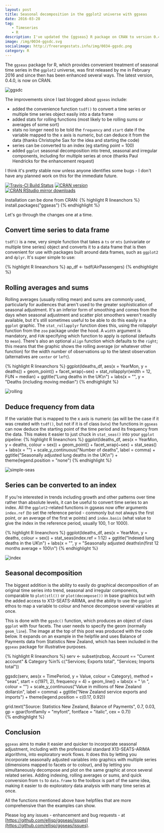 ```yaml
---
layout: post
title: Seasonal decomposition in the ggplot2 universe with ggseas
date: 2016-03-28
tag: 
   - Timeseries
   - R
description: I've updated the {ggseas} R package on CRAN to version 0.4.0 and it now includes a ggplot2-based seasonal decomposition, rolling averages on the fly, and options to scale the data to an index.
image: /img/0034-ggsdc.svg
socialimage: http://freerangestats.info/img/0034-ggsdc.png
category: R
---
```

The `ggseas` package for R, which provides convenient treatment of seasonal time series in the `ggplot2` universe, was first released by me in February 2016 and since then has been enhanced several ways.  The latest version, 0.4.0, is now on CRAN.  

![ggsdc](/img/0034-ggsdc.svg)

The improvements since I last blogged about `ggseas` include:

* added the convenience function `tsdf()` to convert a time series or multiple time series object easily into a data frame
* added stats for rolling functions (most likely to be rolling sums or averages of some sort)
* stats no longer need to be told the `frequency` and `start` date if the variable mapped to the x axis is numeric, but can deduce it from the data (thanks Christophe Sax for the idea and starting the code)
* series can be converted to an index (eg starting point = 100)
* added `ggplot` seasonal decomposition into trend, seasonal and irregular components, including for multiple series at once (thanks Paul Hendricks for the enhancement request)

I think it's pretty stable now unless anyone identifies some bugs - I don't have any planned work on this for the immediate future.

[![Travis-CI Build Status](https://travis-ci.org/ellisp/ggseas.svg?branch=master)](https://travis-ci.org/ellisp/ggseas)
[![CRAN version](http://www.r-pkg.org/badges/version/ggseas)](http://www.r-pkg.org/pkg/ggseas)
[![CRAN RStudio mirror downloads](http://cranlogs.r-pkg.org/badges/ggseas)](http://www.r-pkg.org/pkg/ggseas)

Installation can be done from CRAN:
{% highlight R lineanchors %}
install.packages("ggseas")
{% endhighlight %}


Let's go through the changes one at a time.

## Convert time series to data frame

`tsdf()` is a new, very simple function that takes a `ts` or `mts` (univariate or multiple time series) object and converts it to a data frame that is then convenient for use with packages built around data frames, such as `ggplot2` and `dplyr`.  It's super simple to use:

{% highlight R lineanchors %}
ap_df <- tsdf(AirPassengers)
{% endhighlight %}

## Rolling averages and sums
Rolling averages (usually rolling mean) and sums are commonly used, particularly for audiences that aren't used to the greater sophistication of seasonal adjustment.  It's an inferior form of smoothing and comes from the days when seasonal adjustment and scatter plot smoothers weren't readily available, but it's still sometimes useful to be able to do this easily in a `ggplot` graphic.  The `stat_rollapplyr` function does this, using the rollapplyr function from the `zoo` package under the hood.  A `width` argument is mandatory, and `FUN` specifying which function to apply is optional (defaults to `mean`).  There's also an optional `align` function which defaults to the `right`; this means that the graphic shows the rolling average (or whatever other function) for the width number of observations up to the latest observation (alternatives are `center` or `left`).

{% highlight R lineanchors %}
ggplot(ldeaths_df, aes(x = YearMon, y = deaths)) +
   geom_point() +
   facet_wrap(~sex) +
   stat_rollapplyr(width = 12, FUN = median) +
   ggtitle("Lung deaths in the UK\n") +
   labs(x = "", y = "Deaths (including moving median")
{% endhighlight %}

![rolling](/img/0034-rolling.svg)

## Deduce frequency from data
If the variable that is mapped to the x axis is numeric (as will be the case if it was created with `tsdf()`, but not if it is of class `Date`) the functions in `ggseas` can now deduce the starting point of the time period and its frequency from the data.  This makes it easier to just chuck in `stat_seas()` into your `ggplot` pipeline:
{% highlight R lineanchors %}
ggplot(ldeaths_df, aes(x = YearMon, y = deaths, colour = sex)) +
   geom_point() +
   facet_wrap(~sex) +
   stat_seas() +
   labs(x = "") +
   scale_y_continuous("Number of deaths", label = comma) +
   ggtitle("Seasonally adjusted lung deaths in the UK\n") +
   theme(legend.position = "none")
{% endhighlight %}

![simple-seas](/img/0034-deduce-frequency.svg)

## Series can be converted to an index
If you're interested in trends including growth and other patterns over time rather than absolute levels, it can be useful to convert time series to an index.  All the `ggplot2`-related functions in ggseas now offer arguments `index.ref` (to set the reference period - commonly but not always the first point, or an average of the first w points) and `index.basis` (what value to give the index in the reference period, usually 100, 1 or 1000).

{% highlight R lineanchors %}
ggplot(ldeaths_df, aes(x = YearMon, y = deaths, colour = sex)) +
   stat_seas(index.ref = 1:12) +
   ggtitle("Indexed lung deaths in the UK\n") +
   labs(x = "", y = "Seasonally adjusted deaths\n(first 12 months average = 100\n") 
{% endhighlight %}

![index](/img/0034-index.svg)

## Seasonal decomposition
The biggest addition is the ability to easily do graphical decomposition of an original time series into trend, seasonal and irregular components, comparable to `plot(stl())` or `plot(decompose())` in base graphics but with the added access to X13-SEATS-ARIMA, and the ability to use the `ggplot` ethos to map a variable to colour and hence decompose several variables at once.

This is done with the `ggsdc()` function, which produces an object of class `ggplot` with four facets.  The user needs to specify the geom (normally `geom_line`).  The image at the top of this post was produced with the code below.  It expands on an example in the helpfile and uses Balance of Payments data from Statistics New Zealand, which has been included in the `ggseas` package for illustrative purposes.

{% highlight R lineanchors %}
serv <- subset(nzbop, Account == "Current account" & 
                  Category %in% c("Services; Exports total", "Services; Imports total"))
                  
ggsdc(serv, aes(x = TimePeriod, y = Value, colour = Category),
      method = "seas", start = c(1971, 2), frequency = 4) +
   geom_line() +
   labs(x = "   \n  ", colour = "") +
   scale_y_continuous("Value in millions of New Zealand dollars\n", label = comma) +
   ggtitle("New Zealand service exports and imports") +
   theme(legend.position = c(0.17, 0.92))

   grid.text("Source: Statistics New Zealand, Balance of Payments", 0.7, 0.03,
          gp = gpar(fontfamily = "myfont", fontface = "italic", cex = 0.7))   
{% endhighlight %}

## Conclusion
`ggseas` aims to make it easier and quicker to incorporate seasonal adjustment, including with the professional standard X13-SEATS-ARIMA algorithms, into exploratory work flows.  It does this by letting you incorporate seasonally adjusted variables into graphics with multiple series (dimensions mapped to facets or to colour), and by letting you simultaneously decompose and plot on the same graphic at once several related series.  Adding indexing, rolling averages or sums, and quick conversion from `ts` to `data.frame` to the toolbox is part of the same idea, making it easier to do exploratory data analysis with many time series at once.

All the functions mentioned above have helpfiles that are more comprehensive than the examples can show.

Please log any issues - enhancement and bug requests - at [https://github.com/ellisp/ggseas/issues](https://github.com/ellisp/ggseas/issues).
